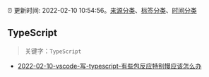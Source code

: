 :alarm_clock: 更新时间: 2022-02-10 10:54:56。[来源分类](../README.md)、[标签分类](../TAGS.md)、[时间分类](../TIMELINE.md)

## TypeScript


> 关键字：`TypeScript`



- [2022-02-10-vscode-写-typescript-有些包反应特别慢应该怎么办](https://www.v2ex.com/t/833011) 